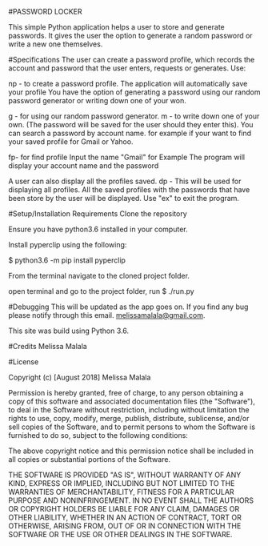#PASSWORD LOCKER

This simple Python application helps a user to store and generate passwords. It gives the user the option to generate a random password or write a new one themselves.

#Specifications
The user can create a password profile, which records the account and password that the user enters, requests or generates. Use:

np - to create a password profile. The application will automatically save your profile
You have the option of generating a password using our random password generator or writing down one of your won.

g - for using our random password generator.
m - to write down one of your own. (The password will be saved for the user should they enter this).
You can search a password by account name. for example if your want to find your saved profile for Gmail or Yahoo.

fp- for find profile
Input the name "Gmail" for Example
The program will display your account name and the password


A user can also display all the profiles saved.
dp - This will be used for displaying all profiles. 
All the saved profiles with the passwords that have been store by the user will be displayed.
Use "ex" to exit the program.


#Setup/Installation Requirements
Clone the repository

Ensure you have python3.6 installed in your computer.

Install pyperclip using the following:

$ python3.6 -m pip install pyperclip

From the terminal navigate to the cloned project folder.

open terminal and go to the project folder, run $ ./run.py

#Debugging
This will be updated as the app goes on. If you find any bug please notify through this email. melissamalala@gmail.com.

This site was build using Python 3.6.
 
#Credits
Melissa Malala

#License

Copyright (c) [August 2018] Melissa Malala

Permission is hereby granted, free of charge, to any person obtaining a copy of this software and associated documentation files (the "Software"), to deal in the Software without restriction, including without limitation the rights to use, copy, modify, merge, publish, distribute, sublicense, and/or sell copies of the Software, and to permit persons to whom the Software is furnished to do so, subject to the following conditions:

The above copyright notice and this permission notice shall be included in all copies or substantial portions of the Software.

THE SOFTWARE IS PROVIDED "AS IS", WITHOUT WARRANTY OF ANY KIND, EXPRESS OR IMPLIED, INCLUDING BUT NOT LIMITED TO THE WARRANTIES OF MERCHANTABILITY, FITNESS FOR A PARTICULAR PURPOSE AND NONINFRINGEMENT. IN NO EVENT SHALL THE AUTHORS OR COPYRIGHT HOLDERS BE LIABLE FOR ANY CLAIM, DAMAGES OR OTHER LIABILITY, WHETHER IN AN ACTION OF CONTRACT, TORT OR OTHERWISE, ARISING FROM, OUT OF OR IN CONNECTION WITH THE SOFTWARE OR THE USE OR OTHER DEALINGS IN THE SOFTWARE.
